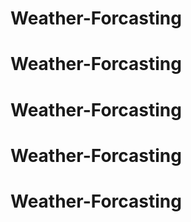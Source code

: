 # Weather-Forcasting
# Weather-Forcasting
# Weather-Forcasting
# Weather-Forcasting
# Weather-Forcasting
